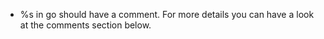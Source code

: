 - %s in go should have a comment. For more details you can have a look at the comments section below.
